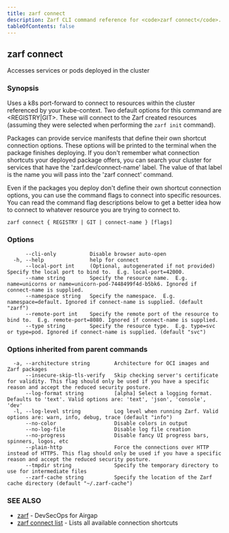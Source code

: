 ```yaml
---
title: zarf connect
description: Zarf CLI command reference for <code>zarf connect</code>.
tableOfContents: false
---
```


<!-- Page generated by Zarf; DO NOT EDIT -->

## zarf connect

Accesses services or pods deployed in the cluster

### Synopsis

Uses a k8s port-forward to connect to resources within the cluster referenced by your kube-context.
Two default options for this command are <REGISTRY|GIT>. These will connect to the Zarf created resources (assuming they were selected when performing the `zarf init` command).

Packages can provide service manifests that define their own shortcut connection options. These options will be printed to the terminal when the package finishes deploying.
 If you don't remember what connection shortcuts your deployed package offers, you can search your cluster for services that have the 'zarf.dev/connect-name' label. The value of that label is the name you will pass into the 'zarf connect' command.

Even if the packages you deploy don't define their own shortcut connection options, you can use the command flags to connect into specific resources. You can read the command flag descriptions below to get a better idea how to connect to whatever resource you are trying to connect to.

```
zarf connect { REGISTRY | GIT | connect-name } [flags]
```

### Options

```
      --cli-only           Disable browser auto-open
  -h, --help               help for connect
      --local-port int     (Optional, autogenerated if not provided) Specify the local port to bind to.  E.g. local-port=42000.
      --name string        Specify the resource name.  E.g. name=unicorns or name=unicorn-pod-7448499f4d-b5bk6. Ignored if connect-name is supplied.
      --namespace string   Specify the namespace.  E.g. namespace=default. Ignored if connect-name is supplied. (default "zarf")
      --remote-port int    Specify the remote port of the resource to bind to.  E.g. remote-port=8080. Ignored if connect-name is supplied.
      --type string        Specify the resource type.  E.g. type=svc or type=pod. Ignored if connect-name is supplied. (default "svc")
```

### Options inherited from parent commands

```
  -a, --architecture string        Architecture for OCI images and Zarf packages
      --insecure-skip-tls-verify   Skip checking server's certificate for validity. This flag should only be used if you have a specific reason and accept the reduced security posture.
      --log-format string          [alpha] Select a logging format. Defaults to 'text'. Valid options are: 'text', 'json', 'console', 'dev'
  -l, --log-level string           Log level when running Zarf. Valid options are: warn, info, debug, trace (default "info")
      --no-color                   Disable colors in output
      --no-log-file                Disable log file creation
      --no-progress                Disable fancy UI progress bars, spinners, logos, etc
      --plain-http                 Force the connections over HTTP instead of HTTPS. This flag should only be used if you have a specific reason and accept the reduced security posture.
      --tmpdir string              Specify the temporary directory to use for intermediate files
      --zarf-cache string          Specify the location of the Zarf cache directory (default "~/.zarf-cache")
```

### SEE ALSO

* [zarf](/commands/zarf/)	 - DevSecOps for Airgap
* [zarf connect list](/commands/zarf_connect_list/)	 - Lists all available connection shortcuts

